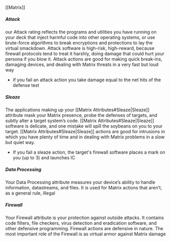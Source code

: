 [[Matrix]]

##### Attack
our Attack rating reflects the programs and utilities you have running on your deck that inject harmful code into other operating systems, or use brute-force algorithms to break encryptions and protections to lay the virtual smackdown. Attack software is high-risk, high-reward, because firewall protocols tend to treat it harshly, doing damage that could hurt your persona if you blow it. Attack actions are good for making quick break-ins, damaging devices, and dealing with Matrix threats in a very fast but loud way
- if you fail an attack action you take damage equal to the net hits of the defense test

##### Sleaze
The applications making up your [[Matrix Attributes#Sleaze|Sleaze]] attribute mask your Matrix presence, probe the defenses of targets, and subtly alter a target system’s code. [[Matrix Attributes#Sleaze|Sleaze]] software is delicate, and one mistake will spill the soybeans on you to your target. [[Matrix Attributes#Sleaze|Sleaze]] actions are good for intrusions in which you have plenty of time and in dealing with Matrix problems in a slow but quiet way.
- If you fail a sleaze action, the target's firewall software places a mark on you (up to 3) and launches IC

##### Data Processing
Your Data Processing attribute measures your device’s ability to handle information, datastreams, and files. It is used for Matrix actions that aren’t, as a general rule, illegal

##### Firewall
Your Firewall attribute is your protection against outside attacks. It contains code filters, file checkers, virus detection and eradication software, and other defensive programming. Firewall actions are defensive in nature. The most important role of the Firewall is as virtual armor against Matrix damage
